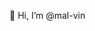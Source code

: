 👋 Hi, I’m @mal-vin

<!---
mal-vin/mal-vin is a ✨ special ✨ repository because its `README.md` (this file) appears on your GitHub profile.
You can click the Preview link to take a look at your changes.
--->
